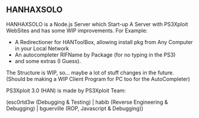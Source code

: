 ## HANHAXSOLO

HANHAXSOLO is a Node.js Server which Start-up A Server with PS3Xploit WebSites and has some WIP improvements.
For Example:
* A Redirectioner for HANToolBox, allowing install pkg from Any Computer in your Local Network
* An autocompleter RIFName by Package (for no typing in the PS3) 
* and some extras (I Guess).

The Structure is WIP, so... maybe a lot of stuff changes in the future.
(Should be making a WIP Client Program for PC too for the AutoCompleter)

PS3Xploit 3.0 (HAN) is made by PS3Xploit Team:

(esc0rtd3w (Debugging & Testing) | habib (Reverse Engineering & Debugging) | bguerville (ROP, Javascript & Debugging))
